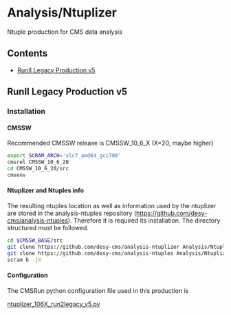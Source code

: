 # Analysis/Ntuplizer

Ntuple production for CMS data analysis

## Contents

* [RunII Legacy Production v5](#RunII-Legacy-Production-v5)

## RunII Legacy Production v5

### Installation

#### CMSSW

Recommended CMSSW release is CMSSW_10_6_X (X=20, maybe higher)

```bash
export SCRAM_ARCH='slc7_amd64_gcc700'
cmsrel CMSSW_10_6_20
cd CMSSW_10_6_20/src
cmsenv
```

#### Ntuplizer and Ntuples info

The resulting ntuples location as well as information used by the ntuplizer are stored in the analysis-ntuples repository (https://github.com/desy-cms/analysis-ntuples). Therefore it is required its installation. The directory structured must be followed.

```bash
cd $CMSSW_BASE/src
git clone https://github.com/desy-cms/analysis-ntuplizer Analysis/Ntuplizer
git clone https://github.com/desy-cms/analysis-ntuples Analysis/Ntuplizer/data/ntuples
scram b -j4
```

#### Configuration

The CMSRun python configuration file used in this production is

[ntuplizer_106X_run2legacy_v5.py](/test/ntuplizer_106X_run2legacy_v5.py)

